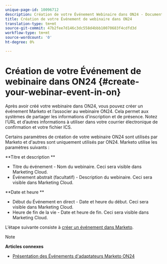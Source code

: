 ```yaml
---
unique-page-id: 10096712
description: Création de votre Événement Webinaire dans ON24 - Documents marketing - Documentation du produit
title: Création de votre Événement de webinaire dans ON24
translation-type: tm+mt
source-git-commit: 47b2fee7d146c3dc558d4bbb10070683f4cdfd3d
workflow-type: tm+mt
source-wordcount: '0'
ht-degree: 0%

---
```



# Création de votre Événement de webinaire dans ON24 {#create-your-webinar-event-in-on}

Après avoir créé votre webinaire dans ON24, vous pouvez créer un événement Marketo et l’associer au webinaire ON24. Cela permet aux systèmes de partager les informations d&#39;inscription et de présence. Notez l’URL et d’autres informations à utiliser dans votre courrier électronique de confirmation et votre fichier ICS.

Certains paramètres de création de votre webinaire ON24 sont utilisés par Marketo et d&#39;autres sont uniquement utilisés par ON24. Marketo utilise les paramètres suivants :

**Titre et description **

* Titre du événement - Nom du webinaire. Ceci sera visible dans Marketing Cloud.
* Événement abstrait (facultatif) - Description du webinaire. Ceci sera visible dans Marketing Cloud.

**Date et heure **

* Début du Événement en direct - Date et heure du début. Ceci sera visible dans Marketing Cloud.
* Heure de fin de la vie - Date et heure de fin. Ceci sera visible dans Marketing Cloud.

L’étape suivante consiste à [créer un événement dans Marketo](create-an-event-in-marketo.md).

>[!NOTE]
>
>**Articles connexes**
>
>* [Présentation des Événements d&#39;adaptateurs Marketo ON24](understanding-marketo-on24-adapter-events.md)

>




